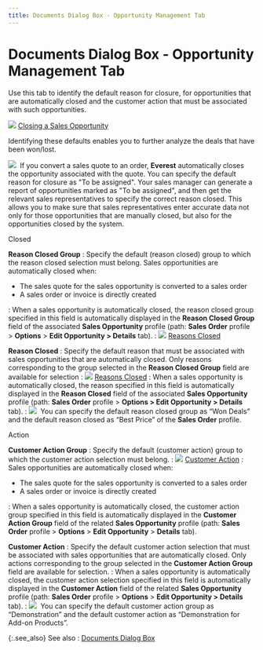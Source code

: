 ```yaml
---
title: Documents Dialog Box - Opportunity Management Tab
---
```


# Documents Dialog Box - Opportunity Management Tab


Use this tab to identify the default reason for closure,  for opportunities that are automatically closed and the customer action  that must be associated with such opportunities.


![]({{site.bp_baseurl}}/img/lens.gif) [Closing  a Sales Opportunity]({{site.sp_chm}}/opportunity-management/sales-opportunity-details/closing_a_sales_opportunity_information.html)


Identifying these defaults enables you to further analyze the deals  that have been won/lost.


![]({{site.bp_baseurl}}/img/example.gif)  If  you convert a sales quote to an order, **Everest** automatically closes the opportunity associated with the quote.  You can specify the default reason for closure as "To be assigned".  Your sales manager can generate a report of opportunities marked as "To  be assigned", and then get the relevant sales representatives to  specify the correct reason closed. This allows you to make sure that sales  representatives enter accurate data not only for those opportunities that  are manually closed, but also for the opportunities closed by the system<font style="color: #000080;" color="#000080">.</font>


Closed


**Reason Closed Group**
: Specify the default (reason closed) group to which  the reason closed selection must belong. Sales opportunities are automatically  closed when:

- The sales quote  for the sales opportunity is converted to a sales order
- A sales order  or invoice is directly created

: When a sales opportunity is automatically closed,  the reason closed group specified in this field is automatically displayed  in the **Reason Closed Group** field  of the associated **Sales Opportunity** profile  (path: **Sales Order** profile >  **Options** > **Edit 
 Opportunity &gt; Details** tab).
: ![]({{site.bp_baseurl}}/img/lens.gif) [Reasons  Closed]({{site.sp_chm}}/opportunity-management/reasons-closed/reasons_closed_sales_opp.html)


**Reason Closed**
: Specify the default reason that must be associated  with sales opportunities that are automatically closed. Only reasons corresponding  to the group selected in the **Reason Closed 
 Group** field are available for selection
: ![]({{site.bp_baseurl}}/img/lens.gif) [Reasons  Closed]({{site.sp_chm}}/opportunity-management/reasons-closed/reasons_closed_sales_opp.html)
: When a sales opportunity is automatically closed,  the reason specified in this field is automatically displayed in the **Reason Closed** field of the associated  **Sales Opportunity** profile (path:  **Sales Order** profile > **Options &gt; Edit Opportunity &gt; Details**  tab).
: ![]({{site.bp_baseurl}}/img/example.gif)  You  can specify the default reason closed group as “Won Deals” and the default  reason closed as “Best Price” of the **Sales 
 Order** profile.


Action


**Customer Action Group**
: Specify the default (customer action) group to which  the customer action selection must belong.
: ![]({{site.bp_baseurl}}/img/lens.gif) [Customer  Action]({{site.sp_chm}}/opportunity-management/customer-action/customer_action_sales.html)
: Sales opportunities are automatically closed when:

- The sales quote  for the sales opportunity is converted to a sales order
- A sales order  or invoice is directly created

: When a sales opportunity is automatically closed,  the customer action group specified in this field is automatically displayed  in the **Customer Action Group** field  of the related **Sales 
 Opportunity** profile (path: **Sales 
 Order** profile > **Options** >  **Edit Opportunity** > **Details** tab).


**Customer Action**
: Specify the default customer action selection that  must be associated with sales opportunities that are automatically closed.  Only actions corresponding to the group selected in the **Customer 
 Action Group** field are available for selection.
: When a sales opportunity is automatically closed,  the customer action selection specified in this field is automatically  displayed in the **Customer Action** field  of the related **Sales 
 Opportunity** profile (path: **Sales 
 Order** profile > **Options** >  **Edit Opportunity &gt; Details** tab).
: ![]({{site.bp_baseurl}}/img/example.gif)  You  can specify the default customer action group as “Demonstration” and the  default customer action as “Demonstration for Add-on Products”.


{:.see_also}
See also
: [Documents Dialog  Box]({{site.bp_baseurl}}/flow-ctrl/defs/rpt/documents_dialog_box.html)
